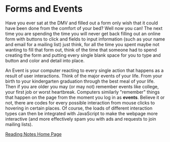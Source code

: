 # Forms and Events

Have you ever sat at the DMV and filled out a form only wish that it could have been done from the comfort of your bed? Well now you can! The next time you are spending the time you will never get back filling out an online form with buttons to click and fields to input information (such as your name and email for a mailing list) just think, for all the time you spent maybe not wanting to fill that form out, think of the time that someone had to spend creating the form and putting every single blank space for you to type and button and color and detail into place. 

An Event is your computer reacting to every single action that happens as a result of user interactions. Think of the major events of your life. From your birth to your kindergarten graduation through the best meal of your life. Then if you are older you may (or may not) remember events like college, your first job or worst heartbreak. Computers similarly "remember" things that happen on the page from the moment you log in as **events**. Believe it or not, there are codes for every possible interaction from mouse clicks to hovering in certain places. Of course, the loads of different interaction types can then be integrated with JavaScript to make the webpage more interactive (and more effectively spam you with ads and requests to join mailing lists).

[Reading Notes Home Page](README.md)
